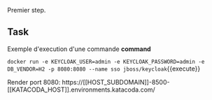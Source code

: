 Premier step.

## Task

Exemple d'execution d'une commande **command**

`docker run -e KEYCLOAK_USER=admin -e KEYCLOAK_PASSWORD=admin -e DB_VENDOR=H2 -p 8080:8080 --name sso jboss/keycloak`{{execute}}

Render port 8080: https://[[HOST_SUBDOMAIN]]-8500-[[KATACODA_HOST]].environments.katacoda.com/


